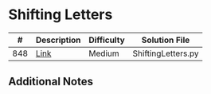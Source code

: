 # Shifting Letters
|#|Description|Difficulty|Solution File|
|-|-|-|-|
|848|[Link](https://leetcode.com/problems/shifting-letters/description/)|Medium|ShiftingLetters.py|

## Additional Notes
